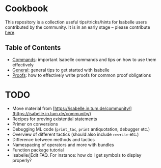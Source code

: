 # Cookbook
This repository is a collection useful tips/tricks/hints for Isabelle users contributed by the community.
It is in an early stage &ndash; please contribute [here](https://github.com/isabelle-prover/cookbook).

## Table of Contents
- [Commands](src/commands): important Isabelle commands and tips on how to use them effectively
- [General](src/general): general tips to get started with Isabelle
- [Proofs](src/proofs): how to effectively write proofs for common proof obligations

# TODO
- Move material from [https://isabelle.in.tum.de/community/](https://isabelle.in.tum.de/community/)
- Recipes for proving existential statements
- Primer on conversions
- Debugging ML code (`print_tac`, `print` antiquotation, debugger etc.)
- Overview of different tactics (should also include `rewrite` etc.)
- Difference between methods and tactics
- Namespacing of operators and more with bundles
- Function package tutorial
- Isabelle/jEdit FAQ. For instance: how do I get symbols to display properly?
